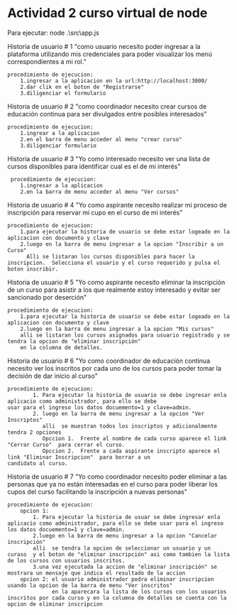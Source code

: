 # Actividad 2 curso virtual de node

Para ejecutar: node .\src\app.js

Historia de usuario # 1
	"como usuario necesito poder ingresar a la plataforma utilizando mis credenciales para poder
	visualizar los menú correspondientes a mi rol."

	procedimiento de ejecucion:
		1.ingresar a la aplicacion en la url:http://localhost:3000/
		2.dar clik en el boton de "Registrarse"
		3.diligenciar el formulario

Historia de usuario # 2
	"como coordinador necesito crear cursos de educación continua para ser divulgados entre posibles
	interesados"

	procedimiento de ejecucion:
		1.ingrear a la aplicacion
		2.en el barra de menu acceder al menu "crear curso"
		3.diligenciar formulario

Historia de usuario # 3
	"Yo como interesado necesito ver una lista de cursos disponibles para identificar cual es el de mi
     interés"

     procedimiento de ejecucion:
     	1.ingresar a la aplicacion
     	2.en la barra de menu acceder al menu "Ver cursos"

Historia de usuario # 4 
	"Yo como aspirante necesito realizar mi proceso de inscripción para reservar mi cupo en el curso
         de mi interés"

	procedimiento de ejecucion:
		1.para ejecutar la historia de usuario se debe estar logeado en la aplicacion con documento y clave
		2.luego en la barra de menu ingresar a la opcion "Inscribir a un Curso"
		  Alli se listaran los cursos disponibles para hacer la inscripcion.  Selecciona el usuario y el curso requerido y pulsa el                   boton inscribir.

Historia de usuario # 5 
	"Yo como aspirante necesito eliminar la inscripción de un curso para asistir a los que realmente
	estoy interesado y evitar ser sancionado por deserción"

	procedimiento de ejecucion:
		1.para ejecutar la historia de usuario se debe estar logeado en la aplicacion con documento y clave
		2.luego en la barra de menu ingresar a la opcion "Mis cursos"
		alli se listaran los cursos asignados para usuario registrado y se tendra la opcion de "eliminar inscripción" 
		en la columna de detalles.

Historia de usuario # 6
	"Yo como coordinador de educación continua necesito ver los inscritos por cada uno de los cursos
         para poder tomar la decisión de dar inicio al curso"

	procedimiento de ejecucion:
			1. Para ejecutar la historia de usuario se debe ingresar enla aplicacio como administrador, para ello se debe                              usar para el ingreso los datos docuemento=1 y clave=admin.
			2. luego en la barra de menu ingresar a la opcion "Ver Inscriptos"
			   alli  se muestran todos los inscriptos y adicionalmente tendra 2 opciones
			   Opccion 1.  Frente al nombre de cada curso aparece el link "Cerrar Curso"  para cerrar el curso.
			   Opccion 2.  Frente a cada aspirante inscripto aparece el link "Eliminar Inscripcion"  para borrar a un                                              candidato al curso.


Historia de usuario # 7
	"Yo como coordinador necesito poder eliminar a las personas que ya no están interesadas en el
	curso para poder liberar los cupos del curso facilitando la inscripción a nuevas personas"

	procedimiento de ejecucion:
		opcion 1:
			1. Para ejecutar la historia de usuar se debe ingresar enla aplicacio como administrador, para ello se debe usar para el ingreso los datos docuemento=1 y clave=admin.
			2.luego en la barra de menu ingresar a la opcion "Cancelar inscripción"
			alli  se tendra la opcion de seleccionar un usuario y un curaso  y el boton de "eliminar inscripción" asi como tambien la lista de los cursos con usuarios inscritos.
			3.una vez ejecutada la accion de "eliminar inscripción" se mostrara un mensaje que indica el resultado de la accion 
		opcion 2: el usuario administrador podra eliminar inscripcion usando la opcion de la barra de menu "Ver inscritos"
				  en la aparecara la lista de los cursos con los usuarios inscritos por cada curso y en la columna de detalles se cuenta con la opcion de eliminar inscripcion
